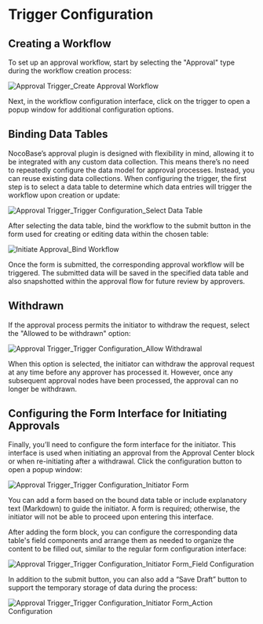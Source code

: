 # Trigger Configuration

## Creating a Workflow

To set up an approval workflow, start by selecting the "Approval" type during the workflow creation process:

![Approval Trigger_Create Approval Workflow](https://static-docs.nocobase.com/f52dda854f46a669e0c1c7fb487a17ea.png)

Next, in the workflow configuration interface, click on the trigger to open a popup window for additional configuration options.

## Binding Data Tables

NocoBase’s approval plugin is designed with flexibility in mind, allowing it to be integrated with any custom data collection. This means there’s no need to repeatedly configure the data model for approval processes. Instead, you can reuse existing data collections. When configuring the trigger, the first step is to select a data table to determine which data entries will trigger the workflow upon creation or update:

![Approval Trigger_Trigger Configuration_Select Data Table](https://static-docs.nocobase.com/8732a4419b1e28d2752b8f601132c82d.png)

After selecting the data table, bind the workflow to the submit button in the form used for creating or editing data within the chosen table:

![Initiate Approval_Bind Workflow](https://static-docs.nocobase.com/2872ff108c61d7bf6d0bfb19886774c6.png)

Once the form is submitted, the corresponding approval workflow will be triggered. The submitted data will be saved in the specified data table and also snapshotted within the approval flow for future review by approvers.

## Withdrawn

If the approval process permits the initiator to withdraw the request, select the "Allowed to be withdrawn" option:

![Approval Trigger_Trigger Configuration_Allow Withdrawal](https://static-docs.nocobase.com/09185712fc55bc536892136ce0ade4a8.png)

When this option is selected, the initiator can withdraw the approval request at any time before any approver has processed it. However, once any subsequent approval nodes have been processed, the approval can no longer be withdrawn.

## Configuring the Form Interface for Initiating Approvals

Finally, you’ll need to configure the form interface for the initiator. This interface is used when initiating an approval from the Approval Center block or when re-initiating after a withdrawal. Click the configuration button to open a popup window:

![Approval Trigger_Trigger Configuration_Initiator Form](https://static-docs.nocobase.com/ca8b7e362d912138cf7d73bb60b37ac1.png)

You can add a form based on the bound data table or include explanatory text (Markdown) to guide the initiator. A form is required; otherwise, the initiator will not be able to proceed upon entering this interface.

After adding the form block, you can configure the corresponding data table's field components and arrange them as needed to organize the content to be filled out, similar to the regular form configuration interface:

![Approval Trigger_Trigger Configuration_Initiator Form_Field Configuration](https://static-docs.nocobase.com/5a1e7f9c9d8de092c7b55585dad7d633.png)

In addition to the submit button, you can also add a “Save Draft” button to support the temporary storage of data during the process:

![Approval Trigger_Trigger Configuration_Initiator Form_Action Configuration](https://static-docs.nocobase.com/2f4850d2078e94538995a9df70d3d2d1.png)

